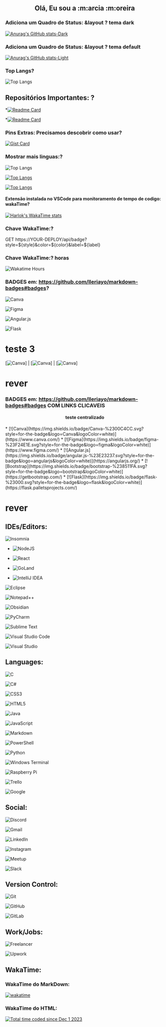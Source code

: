 <h2 align="center">Olá, Eu sou a :m:arcia :m:oreira </h2>

<!-- Adiciona um Quadro de Status: &layout -->
### Adiciona um Quadro de Status: &layout ? tema dark
[![Anurag's GitHub stats-Dark](https://github-readme-stats.vercel.app/api?username=marcia-moreira&show_icons=true&theme=dark#gh-dark-mode-only)](https://github.com/marcia-moreira/github-readme-stats#gh-dark-mode-only)

### Adiciona um Quadro de Status: &layout ? tema default
[![Anurag's GitHub stats-Light](https://github-readme-stats.vercel.app/api?username=marcia-moreira&show_icons=true&theme=default#gh-light-mode-only)](https://github.com/marcia-moreira/github-readme-stats#gh-light-mode-only)


<!-- -->
### Top Langs?
![Top Langs](https://github-readme-stats.vercel.app/api/top-langs/?username=marcia-moreira&size_weight=0.5&count_weight=0.5)

<!-- Adiciona um Card de um Repositório Específicos:-->
## Repositórios Importantes: ?
<!--001 Challange_01-WoMakersCode-Intro_Star_Wars_MM -->
*[![Readme Card](https://github-readme-stats.vercel.app/api/pin/?username=marcia-moreira&repo=Challange_01-WoMakersCode-Intro_Star_Wars_MM)](https://github.com/marcia-moreira/github-readme-stats)

<!--002 MM_Portfolio_Responsivo_com_Bootstrap_Flask -->
*[![Readme Card](https://github-readme-stats.vercel.app/api/pin/?username=marcia-moreira&repo=MM_Portfolio_Responsivo_com_Bootstrap_Flask)](https://github.com/marcia-moreira/github-readme-stats)


<!-- Pins Extras: Precisamos descobrir como usar-->
### Pins Extras: Precisamos descobrir como usar?
[![Gist Card](https://github-readme-stats.vercel.app/api/gist?id=bbfce31e0217a3689c8d961a356cb10d)](https://gist.github.com/Yizack/bbfce31e0217a3689c8d961a356cb10d/)

<!-- Mostrar mais linguas: -->
### Mostrar mais linguas:?
![Top Langs](https://github-readme-stats.vercel.app/api/top-langs/?username=marcia-moreira&langs_count=8)

[![Top Langs](https://github-readme-stats.vercel.app/api/top-langs/?username=marcia-moreira&layout=donut)](https://github.com/marcia-moreira/github-readme-stats)

[![Top Langs](https://github-readme-stats.vercel.app/api/top-langs/?username=marcia-moreira&layout=donut-vertical)](https://github.com/marcia-moreira/github-readme-stats)

<!-- WAKATIME - Extensão instalada no VSCode para monitoramento de tempo de codigo -->
<!-- Não está funcionando pois não está público -->
#### Extensão instalada no VSCode para monitoramento de tempo de codigo: wakaTime?
[![Harlok's WakaTime stats](https://github-readme-stats.vercel.app/api/wakatime?username=Marcia_Moreira)](https://github.com/marcia-moreira/github-readme-stats)


<!--Chave WakaTime:  -->
<!-- -->
### Chave WakaTime:?
GET https://YOUR-DEPLOY/api/badge?style=${style}&color=${color}&label=${label}

### Chave WakaTime:? horas
![Wakatime Hours](https://YOUR-DEPLOY/api/badge?label=Codando+logada+WakaTime)

<!--BADGES em: https://github.com/Ileriayo/markdown-badges#badges -->
### BADGES em: https://github.com/Ileriayo/markdown-badges#badges?

<!--Canva:-->
![Canva](https://img.shields.io/badge/Canva-%2300C4CC.svg?style=for-the-badge&logo=Canva&logoColor=white)
<!--Figma:-->
![Figma](https://img.shields.io/badge/figma-%23F24E1E.svg?style=for-the-badge&logo=figma&logoColor=white)
<!--Angular.js:-->
![Angular.js](https://img.shields.io/badge/angular.js-%23E23237.svg?style=for-the-badge&logo=angularjs&logoColor=white)
<!--Bootstrap:->
![Bootstrap](https://img.shields.io/badge/bootstrap-%238511FA.svg?style=for-the-badge&logo=bootstrap&logoColor=white)
<!--Flask:-->
![Flask](https://img.shields.io/badge/flask-%23000.svg?style=for-the-badge&logo=flask&logoColor=white)

# teste 3
[![Canva](https://img.shields.io/badge/Canva-%2300C4CC.svg?style=for-the-badge&logo=Canva&logoColor=white)] | [![Canva](https://img.shields.io/badge/Canva-%2300C4CC.svg?style=for-the-badge&logo=Canva&logoColor=white)] | [![Canva](https://img.shields.io/badge/Canva-%2300C4CC.svg?style=for-the-badge&logo=Canva&logoColor=white)]

# rever
### BADGES em: https://github.com/Ileriayo/markdown-badges#badges  COM LINKS CLICAVEIS
<div align="center"><h4>teste centralizado</h4></div>
* [![Canva](https://img.shields.io/badge/Canva-%2300C4CC.svg?style=for-the-badge&logo=Canva&logoColor=white)](https://www.canva.com/)
* [![Figma](https://img.shields.io/badge/figma-%23F24E1E.svg?style=for-the-badge&logo=figma&logoColor=white)](https://www.figma.com/)
* [![Angular.js](https://img.shields.io/badge/angular.js-%23E23237.svg?style=for-the-badge&logo=angularjs&logoColor=white)](https://angularjs.org/)
* [![Bootstrap](https://img.shields.io/badge/bootstrap-%238511FA.svg?style=for-the-badge&logo=bootstrap&logoColor=white)](https://getbootstrap.com/)
* [![Flask](https://img.shields.io/badge/flask-%23000.svg?style=for-the-badge&logo=flask&logoColor=white)](https://flask.palletsprojects.com/)

# rever

## IDEs/Editors:
<!--Insomnia:-->
![Insomnia](https://img.shields.io/badge/Insomnia-black?style=for-the-badge&logo=insomnia&logoColor=5849BE)
<!--NodeJS:-->
* ![NodeJS](https://img.shields.io/badge/node.js-6DA55F?style=for-the-badge&logo=node.js&logoColor=white)
<!--React:-->
* ![React](https://img.shields.io/badge/react-%2320232a.svg?style=for-the-badge&logo=react&logoColor=%2361DAFB)
<!--GoLand:-->
* ![GoLand](https://img.shields.io/badge/GoLand-0f0f0f?&style=for-the-badge&logo=goland&logoColor=white)
<!--Intellij IDEA:-->
* ![IntelliJ IDEA](https://img.shields.io/badge/IntelliJIDEA-000000.svg?style=for-the-badge&logo=intellij-idea&logoColor=white)

![Eclipse](https://img.shields.io/badge/Eclipse-FE7A16.svg?style=for-the-badge&logo=Eclipse&logoColor=white)

![Notepad++](https://img.shields.io/badge/Notepad++-90E59A.svg?style=for-the-badge&logo=notepad%2b%2b&logoColor=black)

![Obsidian](https://img.shields.io/badge/Obsidian-%23483699.svg?style=for-the-badge&logo=obsidian&logoColor=white)

![PyCharm](https://img.shields.io/badge/pycharm-143?style=for-the-badge&logo=pycharm&logoColor=black&color=black&labelColor=green)

![Sublime Text](https://img.shields.io/badge/sublime_text-%23575757.svg?style=for-the-badge&logo=sublime-text&logoColor=important)

![Visual Studio Code](https://img.shields.io/badge/Visual%20Studio%20Code-0078d7.svg?style=for-the-badge&logo=visual-studio-code&logoColor=white)

![Visual Studio](https://img.shields.io/badge/Visual%20Studio-5C2D91.svg?style=for-the-badge&logo=visual-studio&logoColor=white)

## Languages:

![C](https://img.shields.io/badge/c-%2300599C.svg?style=for-the-badge&logo=c&logoColor=white)

![C#](https://img.shields.io/badge/c%23-%23239120.svg?style=for-the-badge&logo=c-sharp&logoColor=white)

![CSS3](https://img.shields.io/badge/css3-%231572B6.svg?style=for-the-badge&logo=css3&logoColor=white)

![HTML5](https://img.shields.io/badge/html5-%23E34F26.svg?style=for-the-badge&logo=html5&logoColor=white)

![Java](https://img.shields.io/badge/java-%23ED8B00.svg?style=for-the-badge&logo=openjdk&logoColor=white)

![JavaScript](https://img.shields.io/badge/javascript-%23323330.svg?style=for-the-badge&logo=javascript&logoColor=%23F7DF1E)

![Markdown](https://img.shields.io/badge/markdown-%23000000.svg?style=for-the-badge&logo=markdown&logoColor=white)

![PowerShell](https://img.shields.io/badge/PowerShell-%235391FE.svg?style=for-the-badge&logo=powershell&logoColor=white)

![Python](https://img.shields.io/badge/python-3670A0?style=for-the-badge&logo=python&logoColor=ffdd54)

<!-- pesquisar o que seria-->
![Windows Terminal](https://img.shields.io/badge/Windows%20Terminal-%234D4D4D.svg?style=for-the-badge&logo=windows-terminal&logoColor=white)
  
![Raspberry Pi](https://img.shields.io/badge/-RaspberryPi-C51A4A?style=for-the-badge&logo=Raspberry-Pi)

![Trello](https://img.shields.io/badge/Trello-%23026AA7.svg?style=for-the-badge&logo=Trello&logoColor=white)

![Google](https://img.shields.io/badge/google-4285F4?style=for-the-badge&logo=google&logoColor=white)

## Social:

![Discord](https://img.shields.io/badge/Discord-%235865F2.svg?style=for-the-badge&logo=discord&logoColor=white)

![Gmail](https://img.shields.io/badge/Gmail-D14836?style=for-the-badge&logo=gmail&logoColor=white)

![LinkedIn](https://img.shields.io/badge/linkedin-%230077B5.svg?style=for-the-badge&logo=linkedin&logoColor=white)

![Instagram](https://img.shields.io/badge/Instagram-%23E4405F.svg?style=for-the-badge&logo=Instagram&logoColor=white)

![Meetup](https://img.shields.io/badge/Meetup-f64363?style=for-the-badge&logo=meetup&logoColor=white)

![Slack](https://img.shields.io/badge/Slack-4A154B?style=for-the-badge&logo=slack&logoColor=white)

## Version Control:

![Git](https://img.shields.io/badge/git-%23F05033.svg?style=for-the-badge&logo=git&logoColor=white)

![GitHub](https://img.shields.io/badge/github-%23121011.svg?style=for-the-badge&logo=github&logoColor=white)

![GitLab](https://img.shields.io/badge/gitlab-%23181717.svg?style=for-the-badge&logo=gitlab&logoColor=white)

## Work/Jobs:

![Freelancer](https://img.shields.io/badge/Freelancer-29B2FE?style=for-the-badge&logo=Freelancer&logoColor=white)

![Upwork](https://img.shields.io/badge/UpWork-6FDA44?style=for-the-badge&logo=Upwork&logoColor=white)


## WakaTime:

<!-- MarkDown -->
### WakaTime do MarkDown:
[![wakatime](https://wakatime.com/badge/user/018c270f-a496-4f2e-a75f-a068fd08050f.svg?style=social)](https://wakatime.com/@018c270f-a496-4f2e-a75f-a068fd08050f)

<!-- HTML: -->
### WakaTime do HTML:
<a href="https://wakatime.com/@018c270f-a496-4f2e-a75f-a068fd08050f"><img src="https://wakatime.com/badge/user/018c270f-a496-4f2e-a75f-a068fd08050f.svg" alt="Total time coded since Dec 1 2023" /></a>

<!--
Use ?style=para personalizar a aparência do seu crachá.
Os estilos suportados são default, plastic, flat, flat-square, for-the-badgee social.
-->




<!-- -->
<!-- -->
<!-- -->
<!-- -->
<!-- -->


<!--
<h1 align="center">Oi 👋, Eu sou a Marcia Moreira</h1>
<h3 align="center">Curiosa e atraída por Desenvolvimento Web FullStack</h3>

- 🔭 Atualmente estou dedicada a buscar recolocação e participando como bolsista em projetos de qualificação profissional em desenvolvimento Web Front-end e Back-end como no exemplo a seguir: [DTECH - Escola Koru e Potência Tech by iFood](https://dtech-koru-ifood.ves.jobs/)

- 🌱 Estou aprendendo **Python e JavaScript**

- 👯 Também participo de diversos outros projetos como bolsista para complementar as habilidades. [SENAC - Desenvolvedor Web Front-end e Programador de Sistemas](https://www.sp.senac.br/graduacao?utm_source=google&utm_medium=cpc&utm_campaign=GCR_Graduacao&utm_content=CursosFaculdade&gad_source=1&gclid=CjwKCAiApaarBhB7EiwAYiMwqv_se3-HHWFCpOSbW5n 7oUte4ddi4tNcvE1c009XkUIZYgv3I5RbrxoC6tkQAvD_BwE#Cursos)

- 👨‍💻 Todos os meus projetos realizados estão disponíveis em [https://github.com/Marcia-Moreira?tab=repositories](https://github.com/Marcia-Moreira?tab=repositories)

- 💬 Me pergunte sobre **Html, CSS, BootStrap, Banco de Dados, VSCode, Canva, Gestão de Pessoas e Atendimento ao Cliente**

- 📫 Você me encontra através do e-mail **mm.no.linkedin@gmail.com**

- 📄 Mais detalhes sobre a minha história, no meu Linkedin [https:// www.linkedin.com/in/marciamoreiramm](https://www.linkedin.com/in/marciamoreiramm)

- ⚡ Curiosidades aleatórias sobre a minha pessoa: **Marcenaria/Crochê/Dança do Ventre/Percursão/Costura/3D/Corrida**

<h3 align="left">Conecte-se comigo:</h3>
<p align="left">
<a href="https://linkedin.com/in/https://www.linkedin.com/in /marciamoreiramm" target="blank"><img align="center" src="https://raw.githubusercontent.com/rahuldkjain/github-profile-readme-generator/master/src/images/icons/Social/linked -in-alt.svg" alt="https://www.linkedin.com/in/marciamoreiramm" height="30" width="40" /></a>
<a href="https://instagram .com/https://www.instagram.com/marcia_moreira_dev/" target="blank"><img align="center" src="https://raw.githubusercontent.com/rahuldkjain/github-profile-readme- gerador/master/src/images/icons/Social/instagram.svg" alt="https://www.instagram.com/marcia_moreira_dev/" height="30" width="40" /></a> <
/ p>

<h3 align="left">Idiomas e ferramentas:</h3>
<p align="left"> <a href="https://getbootstrap.com" target="_blank" rel="noreferrer"> <img src="https://raw.githubusercontent.com/devicons/devicon /master/icons/bootstrap/bootstrap-plain-wordmark.svg" alt="bootstrap" width="40" height="40"/> </a> <a href="https://www.cprogramming.com /" target="_blank" rel="noreferrer"> <img src="https://raw.githubusercontent.com/devicons/devicon/master/icons/c/c-original.svg" alt="c" largura ="40" height="40"/> </a> <a href="https://www.w3schools.com/cs/" target="_blank" rel="noreferrer"> <img src="https ://raw.githubusercontent.com/devicons/devicon/master/icons/csharp/csharp-original.svg" alt="csharp" width="40" height="40"/> </a> <a href= "https://www.w3schools.com/css/" target="_blank" rel="noreferrer"> <img src="https://raw.githubusercontent.com/devicons/devicon/master/icons/css3/ css3-original-wordmark.svg" alt="css3" width="40" height="40"/> </a> <a href="https://www.figma.com/" target="_blank" rel="noreferrer"> <img src="https://www.vectorlogo.zone/logos/figma/figma-icon.svg" alt="figma" width="40" height="40"/> </ a> <a href="https://flask.palletsprojects.com/" target="_blank" rel="noreferrer"> <img src="https://www.vectorlogo.zone/logos/pocoo_flask/pocoo_flask- icon.svg" alt="flask" width="40" height="40"/> </a> <a href="https://git-scm.com/" target="_blank" rel="noreferrer "> <img src="https://www.vectorlogo.zone/logos/git-scm/git-scm-icon.svg" alt="git" width="40" height="40"/> </ a> <a href="https://www.w3.org/html/" target="_blank" rel="noreferrer"> <img src="https://raw.githubusercontent.com/devicons/devicon/ master/icons/html5/html5-original-wordmark.svg" alt="html5" width="40" height="40"/> </a> <a href="https://developer.mozilla.org/ en-US/docs/Web/JavaScript" target="_blank" rel="noreferrer"> <img src="https://raw.githubusercontent.com/devicons/devicon/master/icons/javascript/javascript-original.svg" alt="javascript" width="40" height="40"/> </a> <a href="https://www.mysql.com/" target="_blank" rel="noreferrer"> <img src="https://raw.githubusercontent.com/devicons/devicon/master/icons/mysql/mysql-original-wordmark.svg" alt="mysql" width="40" height="40"/> </a> <a href="https://nodejs.org" target="_blank" rel="noreferrer"> <img src="https://raw.githubusercontent.com/devicons/devicon/master/icons /nodejs/nodejs-original-wordmark.svg" alt="nodejs" width="40" height="40"/> </a> <a href="https://www.python.org" target=" _blank" rel="noreferrer"> <img src="https://raw.githubusercontent.com/devicons/devicon/master/icons/python/python-original.svg" alt="python" width="40" altura ="40"/> </a> </p>

-->

<!--
### Hi there 👋

**Marcia-Moreira/Marcia-Moreira** is a ✨ _special_ ✨ repository because its `README.md` (this file) appears on your GitHub profile.

Here are some ideas to get you started:

- 🔭 I’m currently working on ...
- 🌱 I’m currently learning ...
- 👯 I’m looking to collaborate on ...
- 🤔 I’m looking for help with ...
- 💬 Ask me about ...
- 📫 How to reach me: ...
- 😄 Pronouns: ...
- ⚡ Fun fact: ...
-->
